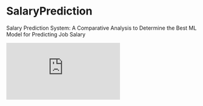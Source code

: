 # SalaryPrediction
Salary Prediction System: A Comparative Analysis to Determine the Best ML Model for Predicting Job Salary

![Salary_prediction_system_WriteUp_JG.pdf](https://github.com/JenniferGrosz/SalaryPrediction/blob/a8c0886a5c6f32bffa868ec0aa345f82d2f73840/Salary_prediction_system_WriteUp_JG.pdf)
